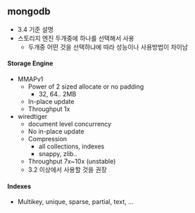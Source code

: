 ## mongodb

* 3.4 기준 설명
* 스토리지 엔진 두개중에 하나를 선택해서 사용
  * 두개중 어떤 것을 선택하냐에 따라 성능이나 사용방법이 차이남



#### Storage Engine

* MMAPv1
  * Power of 2 sized allocate or no padding
    * 32, 64.. 2MB
  * In-place update
  * Throughput 1x
* wiredtiger
  * document level concurrency
  * No in-place update
  * Compression
    * all collections, indexes
    * snappy, zlib..
  * Throughput 7x~10x (unstable)
  * 3.2 이상에서 사용할 것을 권장



#### Indexes

* Multikey, unique, sparse, partial, text, ...